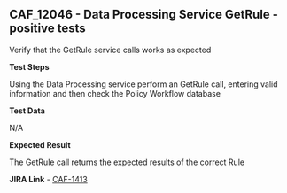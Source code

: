 ## CAF_12046 - Data Processing Service GetRule - positive tests ##

Verify that the GetRule service calls works as expected

**Test Steps**

Using the Data Processing service perform an GetRule call, entering valid information and then check the Policy Workflow database

**Test Data**

N/A

**Expected Result**

The GetRule call returns the expected results of the correct Rule

**JIRA Link** - [CAF-1413](https://jira.autonomy.com/browse/CAF-1413)
